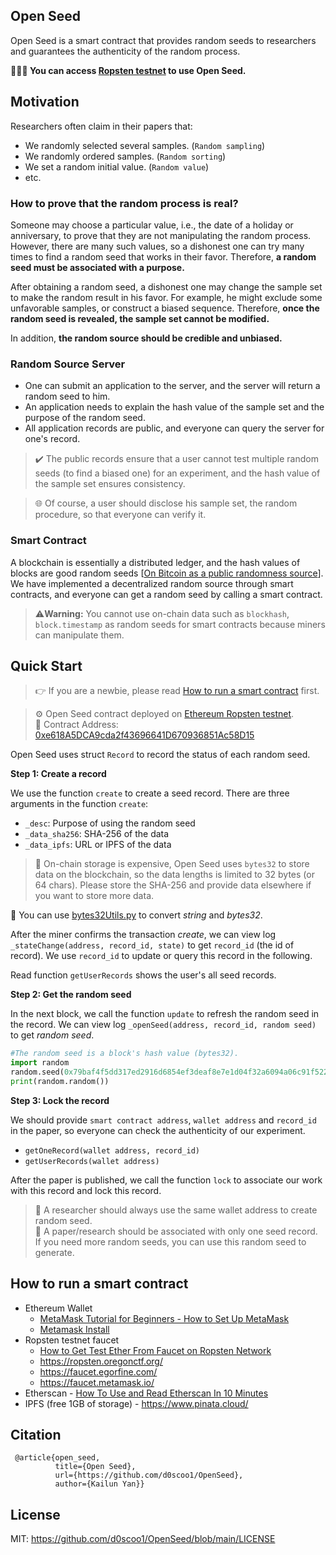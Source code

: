 ## Open Seed
Open Seed is a smart contract that provides random seeds to researchers and guarantees the authenticity of the random process.

**👨🏻‍💻 You can access [Ropsten testnet](https://ropsten.etherscan.io/address/0xe618A5DCA9cda2f43696641D670936851Ac58D15) to use Open Seed.**

## Motivation
Researchers often claim in their papers that:

- We randomly selected several samples. (``Random sampling``)
- We randomly ordered samples. (``Random sorting``)
- We set a random initial value. (``Random value``)
- etc.

### How to prove that the random process is real?

Someone may choose a particular value, i.e., the date of a holiday or anniversary, to prove that they are not manipulating the random process. However, there are many such values, so a dishonest one can try many times to find a random seed that works in their favor.
Therefore,
**a random seed must be associated with a purpose.**

After obtaining a random seed, a dishonest one may change the sample set to make the random result in his favor.
For example, he might exclude some unfavorable samples, or construct a biased sequence. Therefore,
**once the random seed is revealed, the sample set cannot be modified.**

In addition, **the random source should be credible and unbiased.**

### **Random Source Server**
- One can submit an application to the server, and the server will return a random seed to him.
- An application needs to explain the hash value of the sample set and the purpose of the random seed.
- All application records are public, and everyone can query the server for one's record.

>✔️ The public records ensure that a user cannot test multiple random seeds (to find a biased one) for an experiment, and the hash value of the sample set ensures consistency.

>🌐 Of course, a user should disclose his sample set, the random procedure, so that everyone can verify it.

### **Smart Contract**
A blockchain is essentially a distributed ledger, and the hash values of blocks are good random seeds [[On Bitcoin as a public randomness source](https://eprint.iacr.org/2015/1015)].
We have implemented a decentralized random source through smart contracts, and everyone can get a random seed by calling a smart contract.

>⚠️<b>Warning:</b> You cannot use on-chain data such as ``blockhash``, `block.timestamp` as random seeds for smart contracts because miners can manipulate them.


## Quick Start
>👉 If you are a newbie, please read [How to run a smart contract](#How-to-run-a-smart-contract) first.

> ⚙️ Open Seed contract deployed on [Ethereum Ropsten testnet](https://ropsten.etherscan.io).\
🔗 Contract Address: [0xe618A5DCA9cda2f43696641D670936851Ac58D15](https://ropsten.etherscan.io/address/0xe618A5DCA9cda2f43696641D670936851Ac58D15)

Open Seed uses struct ``Record`` to record the status of each random seed.

**Step 1: Create a record**

We use the function ``create`` to create a seed record.
There are three arguments in the function ``create``:
+ ``_desc``: Purpose of using the random seed
+ ``_data_sha256``: SHA-256 of the data
+ ``_data_ipfs``: URL or IPFS of the data

>🔔 On-chain storage is expensive, Open Seed uses ``bytes32`` to store data on the blockchain, so the data lengths is limited to 32 bytes (or 64 chars).
Please store the SHA-256 and provide data elsewhere if you want to store more data.

📌 You can use [bytes32Utils.py](/openseed/bytes32Utils.py) to convert *string* and *bytes32*.

After the miner confirms the transaction *create*, we can view log ``_stateChange(address, record_id, state)`` to get ``record_id`` (the id of record). We use ``record_id`` to update or query this record in the following.

Read function ``getUserRecords`` shows the user's all seed records.

**Step 2: Get the random seed**

In the next block, we call the function ``update`` to refresh the random seed in the record.
We can view log ``_openSeed(address, record_id, random seed)`` to get *random seed*.

```python
#The random seed is a block's hash value (bytes32).
import random
random.seed(0x79baf4f5dd317ed2916d6854ef3deaf8e7e1d04f32a6094a06c91f52213ddcd1)
print(random.random())
```

**Step 3: Lock the record**

We should provide ``smart contract address``, ``wallet address`` and ``record_id`` in the paper, so everyone can check the authenticity of our experiment.
- ``getOneRecord(wallet address, record_id)``
- ``getUserRecords(wallet address)``

After the paper is published, we call the function ``lock`` to associate our work with this record and lock this record.


>🔔 A researcher should always use the same wallet address to create random seed.\
>🔔 A paper/research should be associated with only one seed record. If you need more random seeds, you can use this random seed to generate.


## How to run a smart contract

- Ethereum Wallet
    - [MetaMask Tutorial for Beginners - How to Set Up MetaMask](https://www.youtube.com/watch?v=Af_lQ1zUnoM)
    - [Metamask Install](https://metamask.io/)
- Ropsten testnet faucet
    - [How to Get Test Ether From Faucet on Ropsten Network](https://www.youtube.com/watch?v=rSL3kP13gOI)
    - https://ropsten.oregonctf.org/
    - https://faucet.egorfine.com/
    - https://faucet.metamask.io/
- Etherscan - [How To Use and Read Etherscan In 10 Minutes](https://youtu.be/DKBQ63txuZI?t=475)
- IPFS (free 1GB of storage) -  https://www.pinata.cloud/

## Citation
```
 @article{open_seed, 
          title={Open Seed}, 
          url={https://github.com/d0scoo1/OpenSeed}, 
          author={Kailun Yan}} 
 ```

## License
MIT: https://github.com/d0scoo1/OpenSeed/blob/main/LICENSE